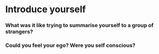 # Introduce yourself

### What was it like trying to summarise yourself to a group of strangers? 



### Could you feel your ego? Were you self conscious? 

